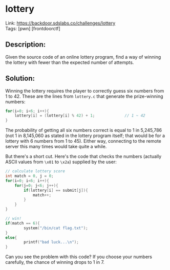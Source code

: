 lottery
=======

Link: https://backdoor.sdslabs.co/challenges/lottery \
Tags: [pwn] [frontdoorctf]

Description:
------------

Given the source code of an online lottery program, find a way of winning the lottery with fewer than the expected number of attempts.

Solution:
---------

Winning the lottery requires the player to correctly guess six numbers from 1 to 42. These are the lines from `lottery.c` that generate the prize-winning numbers:

```C
for(i=0; i<6; i++){
    lottery[i] = (lottery[i] % 42) + 1;             // 1 ~ 42
}
```

The probability of getting all six numbers correct is equal to 1 in 5,245,786 (not 1 in 8,145,060 as stated in the lottery program itself; that would be for a lottery with 6 numbers from 1 to 45). Either way, connecting to the remote server this many times would take quite a while.

But there's a short cut. Here's the code that checks the numbers (actually ASCII values from `\x01` to `\x2a`) supplied by the user:

```C
// calculate lottery score
int match = 0, j = 0;
for(i=0; i<6; i++){
    for(j=0; j<6; j++){
        if(lottery[i] == submit[j]){
            match++;
        }
    }
}

// win!
if(match == 6){
        system("/bin/cat flag.txt");
}
else{
        printf("bad luck...\n");
}
```

Can you see the problem with this code? If you choose your numbers carefully, the chance of winning drops to 1 in 7.
